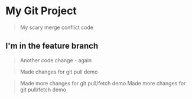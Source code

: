 # My Git Project

> My scary merge conflict code


## I'm in the feature branch

> Another code change - again

> Made changes for git pull demo

> Made more changes for git pull/fetch demo
> Made more changes for git pull/fetch demo
